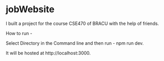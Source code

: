 # jobWebsite
I built a project for the course CSE470 of BRACU with the help of friends.


How to run -

Select Directory in the Command line and then run -
npm run dev.

It will be hosted at http://localhost:3000.
